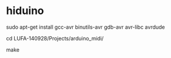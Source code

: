# hiduino

sudo apt-get install gcc-avr binutils-avr gdb-avr avr-libc avrdude

cd LUFA-140928/Projects/arduino_midi/

make

